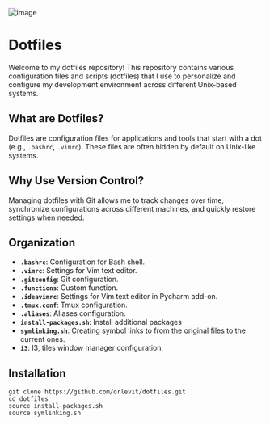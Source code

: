 ![image](https://github.com/orlevit/dotfiles/tree/master/images/dotfiles_demo.gif)


# Dotfiles

Welcome to my dotfiles repository! 
This repository contains various configuration files and scripts (dotfiles) that I use to personalize and configure my development environment across different Unix-based systems.

## What are Dotfiles?

Dotfiles are configuration files for applications and tools that start with a dot (e.g., `.bashrc`, `.vimrc`). These files are often hidden by default on Unix-like systems.

## Why Use Version Control?

Managing dotfiles with Git allows me to track changes over time, synchronize configurations across different machines, and quickly restore settings when needed.

## Organization

- **`.bashrc`**: Configuration for Bash shell.
- **`.vimrc`**: Settings for Vim text editor.
- **`.gitconfig`**: Git configuration.
- **`.functions`**: Custom function.
- **`.ideavimrc`**: Settings for Vim text editor in Pycharm add-on.
- **`.tmux.conf`**: Tmux configuration.
- **`.aliases`**: Aliases configuration.
- **`install-packages.sh`**: Install additional packages
- **`symlinking.sh`**: Creating symbol links to from the original files to the current ones.
- **`i3`**: I3, tiles window manager configuration.

## Installation
```
git clone https://github.com/orlevit/dotfiles.git
cd dotfiles
source install-packages.sh
source symlinking.sh
```
